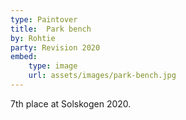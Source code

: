 ```yaml
---
type: Paintover
title:  Park bench
by: Rohtie
party: Revision 2020
embed:
    type: image
    url: assets/images/park-bench.jpg
---
```


7th place at Solskogen 2020.
